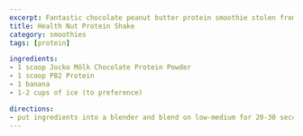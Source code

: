 ```yaml
---
excerpt: Fantastic chocolate peanut butter protein smoothie stolen from my gym
title: Health Nut Protein Shake
category: smoothies
tags: [protein]

ingredients:
- 1 scoop Jocko Mölk Chocolate Protein Powder
- 1 scoop PB2 Protein
- 1 banana
- 1-2 cups of ice (to preference)

directions:
- put ingredients into a blender and blend on low-medium for 20-30 seconds until smooth.
---
```

